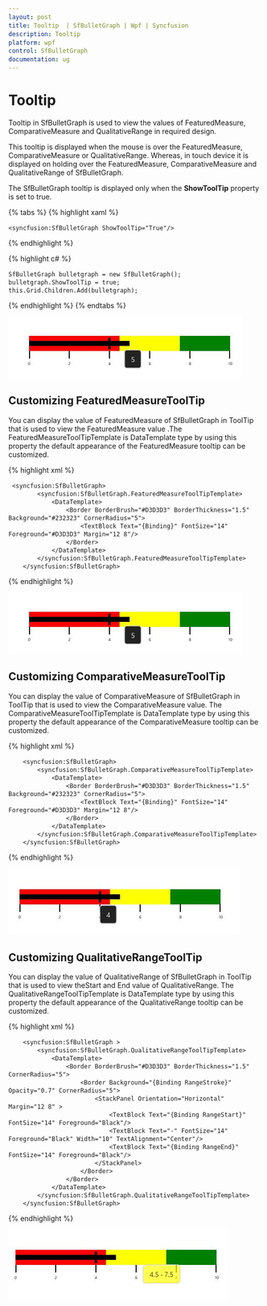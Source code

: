 ```yaml
---
layout: post
title: Tooltip  | SfBulletGraph | Wpf | Syncfusion
description: Tooltip 
platform: wpf
control: SfBulletGraph
documentation: ug
---
```


# Tooltip

Tooltip in SfBulletGraph is used to view the values of FeaturedMeasure, ComparativeMeasure and QualitativeRange in required design.

This tooltip is displayed when the mouse is over the FeaturedMeasure, ComparativeMeasure or QualitativeRange. Whereas, in touch device it is displayed on holding over the FeaturedMeasure, ComparativeMeasure and QualitativeRange of SfBulletGraph.

The SfBulletGraph tooltip is displayed only when the **ShowToolTip** property is set to true.

{% tabs %}
{% highlight xaml %}

    <syncfusion:SfBulletGraph ShowToolTip="True"/>

{% endhighlight %}

{% highlight c# %}

    SfBulletGraph bulletgraph = new SfBulletGraph();
    bulletgraph.ShowToolTip = true;
    this.Grid.Children.Add(bulletgraph);

{% endhighlight %}
{% endtabs %}

![](Tooltip_images/Tooltip_img1.jpeg)

## Customizing FeaturedMeasureToolTip

You can display the value of FeaturedMeasure of SfBulletGraph in ToolTip that is used to view the FeaturedMeasure value .The FeaturedMeasureToolTipTemplate is DataTemplate type by using this property the default appearance of the FeaturedMeasure tooltip can be customized.

{% highlight xml %}

     <syncfusion:SfBulletGraph>
            <syncfusion:SfBulletGraph.FeaturedMeasureToolTipTemplate>
                <DataTemplate>
                    <Border BorderBrush="#D3D3D3" BorderThickness="1.5" Background="#232323" CornerRadius="5">
                        <TextBlock Text="{Binding}" FontSize="14" Foreground="#D3D3D3" Margin="12 8"/>
                    </Border>
                </DataTemplate>
            </syncfusion:SfBulletGraph.FeaturedMeasureToolTipTemplate>
        </syncfusion:SfBulletGraph>


{% endhighlight %}

![](Tooltip_images/Tooltip_img2.jpeg)


## Customizing ComparativeMeasureToolTip

You can display the value of ComparativeMeasure of SfBulletGraph in ToolTip that is used to view the ComparativeMeasure value. The ComparativeMeasureToolTipTemplate is DataTemplate type by using this property the default appearance of the ComparativeMeasure tooltip can be customized.

{% highlight xml %}

        <syncfusion:SfBulletGraph>
            <syncfusion:SfBulletGraph.ComparativeMeasureToolTipTemplate>
                <DataTemplate>
                    <Border BorderBrush="#D3D3D3" BorderThickness="1.5" Background="#232323" CornerRadius="5">
                        <TextBlock Text="{Binding}" FontSize="14" Foreground="#D3D3D3" Margin="12 8"/>
                    </Border>
                </DataTemplate>
            </syncfusion:SfBulletGraph.ComparativeMeasureToolTipTemplate>
        </syncfusion:SfBulletGraph>

{% endhighlight %}

![](Tooltip_images/Tooltip_img3.jpeg)


## Customizing QualitativeRangeToolTip

You can display the value of QualitativeRange of SfBulletGraph in ToolTip that is used to view theStart and End value of QualitativeRange. The QualitativeRangeToolTipTemplate is DataTemplate type by using this property the default appearance of the QualitativeRange tooltip can be customized.

{% highlight xml %}

        <syncfusion:SfBulletGraph >
            <syncfusion:SfBulletGraph.QualitativeRangeToolTipTemplate>
                <DataTemplate>
                    <Border BorderBrush="#D3D3D3" BorderThickness="1.5" CornerRadius="5">
                        <Border Background="{Binding RangeStroke}" Opacity="0.7" CornerRadius="5">
                            <StackPanel Orientation="Horizontal" Margin="12 8" >
                                <TextBlock Text="{Binding RangeStart}" FontSize="14" Foreground="Black"/>
                                <TextBlock Text="-" FontSize="14" Foreground="Black" Width="10" TextAlignment="Center"/>
                                <TextBlock Text="{Binding RangeEnd}" FontSize="14" Foreground="Black"/>
                            </StackPanel>
                        </Border>
                    </Border>
                </DataTemplate>
            </syncfusion:SfBulletGraph.QualitativeRangeToolTipTemplate>
        </syncfusion:SfBulletGraph>

{% endhighlight %}

![](Tooltip_images/Tooltip_img4.jpeg)
